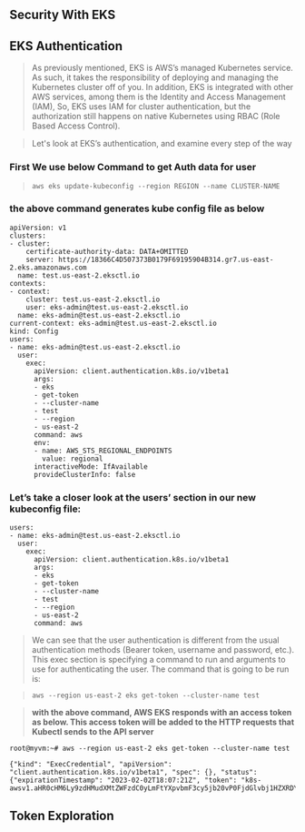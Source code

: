 ## Security With EKS

## EKS Authentication
> As previously mentioned, EKS is AWS’s managed Kubernetes service. As such, it takes the responsibility of deploying and managing the Kubernetes cluster off of you. In addition, EKS is integrated with other AWS services, among them is the Identity and Access Management (IAM), So, EKS uses IAM for cluster authentication, but the authorization still happens on native Kubernetes using RBAC (Role Based Access Control).

> Let's look at EKS’s authentication, and examine every step of the way

### First We use below Command to get Auth data for user 

> `aws eks update-kubeconfig --region REGION --name CLUSTER-NAME`

### the above command generates kube config file as below

```
apiVersion: v1
clusters:
- cluster:
    certificate-authority-data: DATA+OMITTED
    server: https://18366C4D507373B0179F69195904B314.gr7.us-east-2.eks.amazonaws.com
  name: test.us-east-2.eksctl.io
contexts:
- context:
    cluster: test.us-east-2.eksctl.io
    user: eks-admin@test.us-east-2.eksctl.io
  name: eks-admin@test.us-east-2.eksctl.io
current-context: eks-admin@test.us-east-2.eksctl.io
kind: Config
users:
- name: eks-admin@test.us-east-2.eksctl.io
  user:
    exec:
      apiVersion: client.authentication.k8s.io/v1beta1
      args:
      - eks
      - get-token
      - --cluster-name
      - test
      - --region
      - us-east-2
      command: aws
      env:
      - name: AWS_STS_REGIONAL_ENDPOINTS
        value: regional
      interactiveMode: IfAvailable
      provideClusterInfo: false
```

### Let’s take a closer look at the users’ section in our new kubeconfig file:

```
users:
- name: eks-admin@test.us-east-2.eksctl.io
  user:
    exec:
      apiVersion: client.authentication.k8s.io/v1beta1
      args:
      - eks
      - get-token
      - --cluster-name
      - test
      - --region
      - us-east-2
      command: aws
```

> We can see that the user authentication is different from the usual authentication methods (Bearer token, username and password, etc.). This exec section is specifying a command to run and arguments to use for authenticating the user. The command that is going to be run is:

> `aws --region us-east-2 eks get-token --cluster-name test`

> **with the above command, AWS EKS responds with an access token as below. This access token will be added to the HTTP requests that Kubectl sends to the API server**

```
root@myvm:~# aws --region us-east-2 eks get-token --cluster-name test

{"kind": "ExecCredential", "apiVersion": "client.authentication.k8s.io/v1beta1", "spec": {}, "status": {"expirationTimestamp": "2023-02-02T18:07:21Z", "token": "k8s-awsv1.aHR0cHM6Ly9zdHMudXMtZWFzdC0yLmFtYXpvbmF3cy5jb20vP0FjdGlvbj1HZXRDYWxsZXJJZGVudGl0eSZWZXJzaW9uPTIwMTEtMDYtMTUmWC1BbXotQWxnb3JpdGhtPUFXUzQtSE1BQy1TSEEyNTYmWC1BbXotQ3JlZGVudGlhbD1BS0lBWjUyUDRRVTZOT0pQNk0yRiUyRjIwMjMwMjAyJTJGdXMtZWFzdC0yJTJGc3RzJTJGYXdzNF9yZXF1ZXN0JlgtQW16LURhdGU9MjAyMzAyMDJUMTc1MzIxWiZYLUFtei1FeHBpcmVzPTYwJlgtQW16LVNpZ25lZEhlYWRlcnM9aG9zdCUzQngtazhzLWF3cy1pZCZYLUFtei1TaWduYXR1cmU9ZTliOGRlMTlhN2IwNjczNWNhNmUyMGEyZDIzNWMzMDE2MzNmMjg4YmQ3N2ExYTdiNzJjMWZlMmU3NTA3OTUzMw"}}
```


## Token Exploration 
